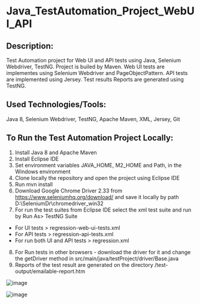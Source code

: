 # Java_TestAutomation_Project_WebUI_API

## Description:

Test Automation project for Web UI and API tests using Java, Selenium Webdriver, TestNG. Project is builed by Maven. Web UI tests are implementes using Selenium Webdriver and PageObjectPattern. API tests are implemented using Jersey. Test results Reports are generated using TestNG.

## Used Technologies/Tools:

Java 8, Selenium Webdriver, TestNG, Apache Maven, XML, Jersey, Git


## To Run the Test Automation Project Locally:

1)	Install Java 8 and Apache Maven
2)	Install Eclipse IDE
3)	Set environment variables JAVA_HOME, M2_HOME and Path, in the Windows environment
4)	Clone locally the repository and open the project using Eclipse IDE
5)  Run mvn install
6)  Download Google Chrome Driver 2.33 from https://www.seleniumhq.org/download/ and save it locally by path D:\SeleniumDr\chromedriver_win32
7)	For run the test suites from Eclipse IDE select the xml test suite and run by Run As> TestNG Suite
* For UI tests > regression-web-ui-tests.xml 
* For API tests > regression-api-tests.xml
* For run both UI and API tests > regression.xml
8) For Run tests in other browsers - download the driver for it and change the getDriver method in src/main/java/testProject/driver/Base.java
9)  Reports of the test result are generated on the directory /test-output/emailable-report.htm

![image](https://user-images.githubusercontent.com/6391522/38243925-b7df8828-3741-11e8-989d-f231a101c71e.png)

![image](https://user-images.githubusercontent.com/6391522/38243859-8815f0fa-3741-11e8-8d51-f2f7f70d2e82.png)


